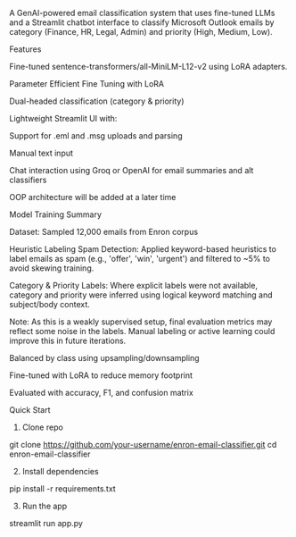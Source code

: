 A GenAI-powered email classification system that uses fine-tuned LLMs and a Streamlit chatbot interface to classify Microsoft Outlook emails by category (Finance, HR, Legal, Admin) and priority (High, Medium, Low).

Features

Fine-tuned sentence-transformers/all-MiniLM-L12-v2 using LoRA adapters.

Parameter Efficient Fine Tuning with LoRA

Dual-headed classification (category & priority)

Lightweight Streamlit UI with:

Support for .eml and .msg uploads and parsing

Manual text input

Chat interaction using Groq or OpenAI for email summaries and alt classifiers



OOP architecture will be added at a later time


Model Training Summary

Dataset: Sampled 12,000 emails from Enron corpus

Heuristic Labeling
Spam Detection:
Applied keyword-based heuristics to label emails as spam (e.g., 'offer', 'win', 'urgent') and filtered to ~5% to avoid skewing training.

Category & Priority Labels:
Where explicit labels were not available, category and priority were inferred using logical keyword matching and subject/body context.

 Note: As this is a weakly supervised setup, final evaluation metrics may reflect some noise in the labels. Manual labeling or active learning could improve this in future iterations.

Balanced by class using upsampling/downsampling

Fine-tuned with LoRA to reduce memory footprint

Evaluated with accuracy, F1, and confusion matrix


Quick Start

1. Clone repo

git clone https://github.com/your-username/enron-email-classifier.git
cd enron-email-classifier

2. Install dependencies

pip install -r requirements.txt

3. Run the app

streamlit run app.py
